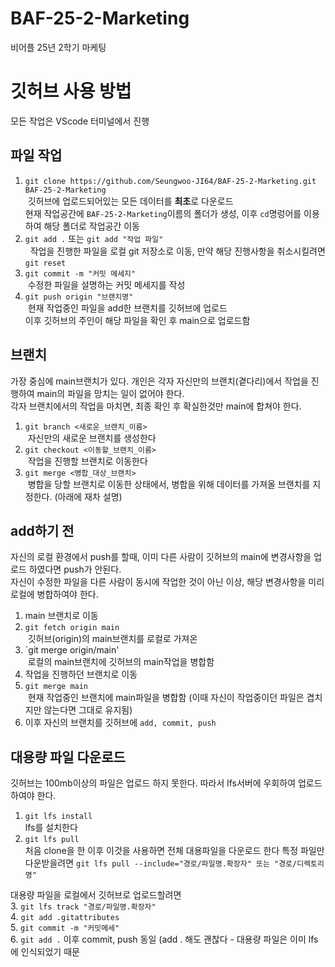 # BAF-25-2-Marketing
비어플 25년 2학기 마케팅

# 깃허브 사용 방법
모든 작업은 VScode 터미널에서 진행
## 파일 작업
1. `git clone https://github.com/Seungwoo-JI64/BAF-25-2-Marketing.git BAF-25-2-Marketing`  
&nbsp;깃허브에 업로드되어있는 모든 데이터를 **최초**로 다운로드  
현재 작업공간에 `BAF-25-2-Marketing`이름의 폴더가 생성, 이후 `cd`명렁어를 이용하여 해당 폴더로 작업공간 이동  
2. `git add .` 또는 `git add "작업 파일"`  
&nbsp; 작업을 진행한 파일을 로컬 git 저장소로 이동, 만약 해당 진행사항을 취소시킬려면 `git reset`  
3. `git commit -m "커밋 메세지"`  
&nbsp;수정한 파일을 설명하는 커밋 메세지를 작성  
4. `git push origin "브랜치명"`  
&nbsp;현재 작업중인 파일을 add한 브랜치를 깃허브에 업로드  
이후 깃허브의 주인이 해당 파일을 확인 후 main으로 업로드함  

## 브랜치
가장 중심에 main브랜치가 있다. 개인은 각자 자신만의 브랜치(곁다리)에서 작업을 진행하여 main의 파일을 망치는 일이 없어야 한다.  
각자 브랜치에서의 작업을 마치면, 최종 확인 후 확실한것만 main에 합쳐야 한다.  
1. `git branch <새로운_브랜치_이름>`  
&nbsp;자신만의 새로운 브랜치를 생성한다  
2. `git checkout <이동할_브랜치_이름>`  
&nbsp;작업을 진행할 브랜치로 이동한다  
3. `git merge <병합_대상_브랜치>`  
&nbsp;병합을 당할 브랜치로 이동한 상태에서, 병합을 위해 데이터를 가져올 브랜치를 지정한다. (아래에 재차 설명)  

## add하기 전
자신의 로컬 환경에서 push를 할때, 이미 다른 사람이 깃허브의 main에 변경사항을 업로드 하였다면 push가 안된다.  
자신이 수정한 파일을 다른 사람이 동시에 작업한 것이 아닌 이상, 해당 변경사항을 미리 로컬에 병합하여야 한다.  
1. main 브랜치로 이동  
2. `git fetch origin main`  
&nbsp;깃허브(origin)의 main브랜치를 로컬로 가져온  
3. `git merge origin/main'  
&nbsp;로컬의 main브랜치에 깃허브의 main작업을 병합함  
4. 작업을 진행하던 브랜치로 이동  
5. `git merge main`  
&nbsp;현재 작업중인 브랜치에 main파일을 병합함 (이때 자신이 작업중이던 파일은 겹치지만 않는다면 그대로 유지됨)  
6. 이후 자신의 브랜치를 깃허브에 `add, commit, push`

## 대용량 파일 다운로드
깃허브는 100mb이상의 파일은 업로드 하지 못한다. 따라서 lfs서버에 우회하여 업로드 하여야 한다.
1. `git lfs install`  
lfs를 설치한다
2. `git lfs pull`  
처음 clone을 한 이후 이것을 사용하면 전체 대용파일을 다운로드 한다
특정 파일만 다운받을려면 `git lfs pull --include="경로/파일명.확장자" 또는 "경로/디렉토리명"`

대용량 파일을 로컬에서 깃허브로 업로드할려면  
3. `git lfs track "경로/파일명.확장자"`  
4. `git add .gitattributes`  
5. `git commit -m "커밋메세"`  
6. `git add .` 이후 commit, push 동일 (add . 해도 괜찮다 - 대용량 파일은 이미 lfs에 인식되었기 때문
